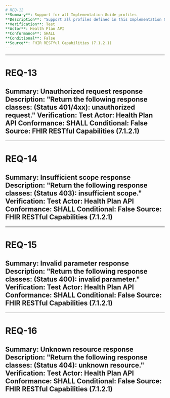 ```yaml
---
# REQ-12
**Summary**: Support for all Implementation Guide profiles
**Description**: "Support all profiles defined in this Implementation Guide."
**Verification**: Test
**Actor**: Health Plan API
**Conformance**: SHALL
**Conditional**: False
**Source**: FHIR RESTful Capabilities (7.1.2.1)
---
```


---
# REQ-13
**Summary**: Unauthorized request response
**Description**: "Return the following response classes: (Status 401/4xx): unauthorized request."
**Verification**: Test
**Actor**: Health Plan API
**Conformance**: SHALL
**Conditional**: False
**Source**: FHIR RESTful Capabilities (7.1.2.1)
---

---
# REQ-14
**Summary**: Insufficient scope response
**Description**: "Return the following response classes: (Status 403): insufficient scope."
**Verification**: Test
**Actor**: Health Plan API
**Conformance**: SHALL
**Conditional**: False
**Source**: FHIR RESTful Capabilities (7.1.2.1)
---

---
# REQ-15
**Summary**: Invalid parameter response
**Description**: "Return the following response classes: (Status 400): invalid parameter."
**Verification**: Test
**Actor**: Health Plan API
**Conformance**: SHALL
**Conditional**: False
**Source**: FHIR RESTful Capabilities (7.1.2.1)
---

---
# REQ-16
**Summary**: Unknown resource response
**Description**: "Return the following response classes: (Status 404): unknown resource."
**Verification**: Test
**Actor**: Health Plan API
**Conformance**: SHALL
**Conditional**: False
**Source**: FHIR RESTful Capabilities (7.1.2.1)
---
